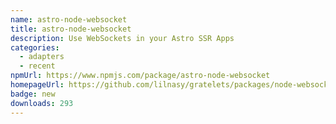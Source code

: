 ```yaml
---
name: astro-node-websocket
title: astro-node-websocket
description: Use WebSockets in your Astro SSR Apps
categories:
  - adapters
  - recent
npmUrl: https://www.npmjs.com/package/astro-node-websocket
homepageUrl: https://github.com/lilnasy/gratelets/packages/node-websocket
badge: new
downloads: 293
---
```

